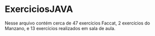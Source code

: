 # ExerciciosJAVA

Nesse arquivo contém cerca de 47 exercícios Faccat, 2 exercícios do Manzano, e 13 exercícios realizados em sala de aula.
